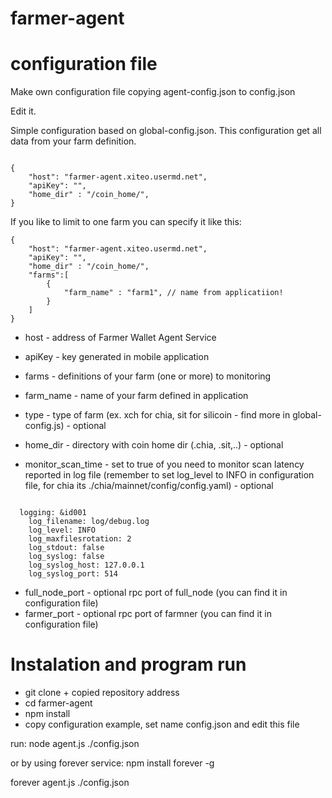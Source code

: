# farmer-agent

# configuration file
Make own configuration file copying agent-config.json to config.json

Edit it. 

Simple configuration based on global-config.json. This configuration get all data from your farm definition.

```

{
    "host": "farmer-agent.xiteo.usermd.net",
    "apiKey": "",
    "home_dir" : "/coin_home/",
}

```
If you like to limit to one farm you can specify it like this:


```
{
    "host": "farmer-agent.xiteo.usermd.net",
    "apiKey": "",
    "home_dir" : "/coin_home/",
    "farms":[
        {
            "farm_name" : "farm1", // name from applicatiion!
        }
    ]
}
```


* host - address of Farmer Wallet Agent Service
* apiKey - key  generated in mobile application
* farms - definitions of your farm  (one or more) to monitoring

* farm_name - name of your farm defined in application
* type - type of farm (ex. xch for chia, sit for silicoin - find more in global-config.js) - optional
* home_dir - directory with coin home dir (.chia, .sit,..) - optional
* monitor_scan_time - set to true of you need to monitor scan latency reported in log file (remember to set log_level to INFO in configuration file, for chia its ./chia/mainnet/config/config.yaml) - optional

```

  logging: &id001
    log_filename: log/debug.log
    log_level: INFO
    log_maxfilesrotation: 2
    log_stdout: false
    log_syslog: false
    log_syslog_host: 127.0.0.1
    log_syslog_port: 514

```    
* full_node_port  - optional rpc port of full_node (you can find it in configuration file)
* farmer_port - optional rpc port of farmner (you can find it in configuration file)


# Instalation and program run
* git clone + copied repository address
* cd farmer-agent
* npm install
* copy configuration example, set name config.json and edit this file

run:
node agent.js ./config.json

or by using  forever service:
npm install forever -g

forever agent.js ./config.json
